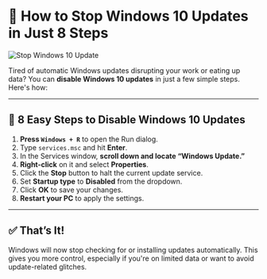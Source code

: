 # 🛑 How to Stop Windows 10 Updates in Just 8 Steps

![Stop Windows 10 Update](https://agunechembaekene.wordpress.com/wp-content/uploads/2024/01/untitled-design.png?w=1024)

Tired of automatic Windows updates disrupting your work or eating up data? You can **disable Windows 10 updates** in just a few simple steps. Here's how:

---

## 🔧 8 Easy Steps to Disable Windows 10 Updates

1. **Press `Windows + R`** to open the Run dialog.
2. Type `services.msc` and hit **Enter**.
3. In the Services window, **scroll down and locate “Windows Update.”**
4. **Right-click** on it and select **Properties**.
5. Click the **Stop** button to halt the current update service.
6. Set **Startup type** to **Disabled** from the dropdown.
7. Click **OK** to save your changes.
8. **Restart your PC** to apply the settings.

---

## ✅ That’s It!

Windows will now stop checking for or installing updates automatically. This gives you more control, especially if you're on limited data or want to avoid update-related glitches.
